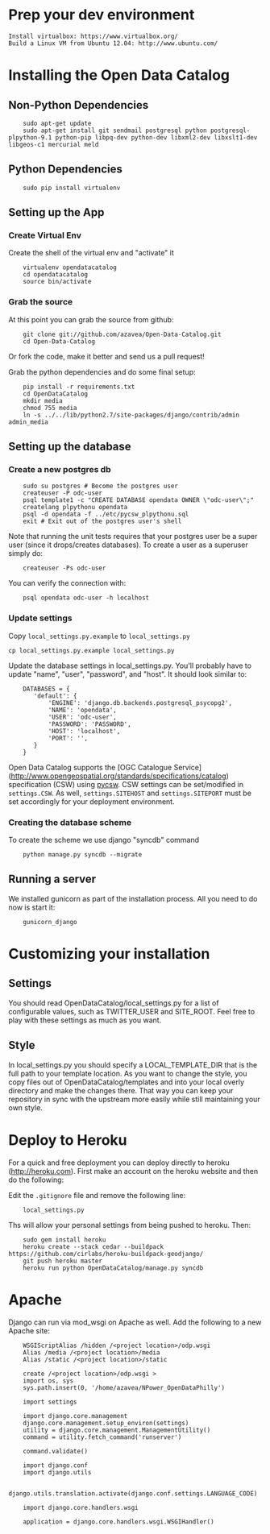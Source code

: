 # Prep your dev environment

    Install virtualbox: https://www.virtualbox.org/
    Build a Linux VM from Ubuntu 12.04: http://www.ubuntu.com/

# Installing the Open Data Catalog
## Non-Python Dependencies

        sudo apt-get update
        sudo apt-get install git sendmail postgresql python postgresql-plpython-9.1 python-pip libpq-dev python-dev libxml2-dev libxslt1-dev libgeos-c1 mercurial meld

## Python Dependencies

        sudo pip install virtualenv

## Setting up the App
### Create Virtual Env
Create the shell of the virtual env and "activate" it

        virtualenv opendatacatalog
        cd opendatacatalog
        source bin/activate

### Grab the source
At this point you can grab the source from github:

        git clone git://github.com/azavea/Open-Data-Catalog.git
        cd Open-Data-Catalog

Or fork the code, make it better and send us a pull request!

Grab the python dependencies and do some final setup:

        pip install -r requirements.txt
        cd OpenDataCatalog
        mkdir media
        chmod 755 media
        ln -s ../../lib/python2.7/site-packages/django/contrib/admin admin_media


## Setting up the database
### Create a new postgres db

        sudo su postgres # Become the postgres user
        createuser -P odc-user
        psql template1 -c "CREATE DATABASE opendata OWNER \"odc-user\";"
        createlang plpythonu opendata
        psql -d opendata -f ../etc/pycsw_plpythonu.sql
        exit # Exit out of the postgres user's shell

Note that running the unit tests requires that your postgres user be a super user (since it drops/creates databases). To create a user as a superuser simply do:

        createuser -Ps odc-user

You can verify the connection with:

        psql opendata odc-user -h localhost

### Update settings

Copy `local_settings.py.example` to `local_settings.py`

    cp local_settings.py.example local_settings.py

Update the database settings in local_settings.py. You'll probably have to update "name", "user", "password", and "host". It should look similar to:

        DATABASES = {
           'default': {
               'ENGINE': 'django.db.backends.postgresql_psycopg2',
               'NAME': 'opendata',
               'USER': 'odc-user',
               'PASSWORD': 'PASSWORD',
               'HOST': 'localhost',
               'PORT': '',
           }
        }

Open Data Catalog supports the [OGC Catalogue Service] (http://www.opengeospatial.org/standards/specifications/catalog) specification (CSW) using [pycsw](http://pycsw.org).  CSW settings can be set/modified in `settings.CSW`.  As well, `settings.SITEHOST` and `settings.SITEPORT` must be set accordingly for your deployment environment.

### Creating the database scheme

To create the scheme we use django "syncdb" command

        python manage.py syncdb --migrate

## Running a server
We installed gunicorn as part of the installation process. All you need to do now is start it:

        gunicorn_django


# Customizing your installation

## Settings

You should read OpenDataCatalog/local_settings.py for a list of configurable
values, such as TWITTER_USER and SITE_ROOT.  Feel free to play with these
settings as much as you want.

## Style

In local_settings.py you should specify a LOCAL_TEMPLATE_DIR that is the full
path to your template location.  As you want to change the style, you copy
files out of OpenDataCatalog/templates and into your local overly directory
and make the changes there.  That way you can keep your repository in sync
with the upstream more easily while still maintaining your own style.

# Deploy to Heroku

For a quick and free deployment you can deploy directly to heroku (http://heroku.com). 
First make an account on the heroku website and then do the following:

Edit the `.gitignore` file and remove the following line:
        
        local_settings.py

Ths will allow your personal settings from being pushed to heroku. Then:

        sudo gem install heroku       
        heroku create --stack cedar --buildpack https://github.com/cirlabs/heroku-buildpack-geodjango/
        git push heroku master       
        heroku run python OpenDataCatalog/manage.py syncdb


# Apache

Django can run via mod_wsgi on Apache as well. Add the following to a new Apache site:

        WSGIScriptAlias /hidden /<project location>/odp.wsgi
        Alias /media /<project location>/media
        Alias /static /<project location>/static

        create /<project location>/odp.wsgi >
        import os, sys
        sys.path.insert(0, '/home/azavea/NPower_OpenDataPhilly')

        import settings

        import django.core.management
        django.core.management.setup_environ(settings)
        utility = django.core.management.ManagementUtility()
        command = utility.fetch_command('runserver')

        command.validate()

        import django.conf
        import django.utils

        django.utils.translation.activate(django.conf.settings.LANGUAGE_CODE)

        import django.core.handlers.wsgi

        application = django.core.handlers.wsgi.WSGIHandler()
